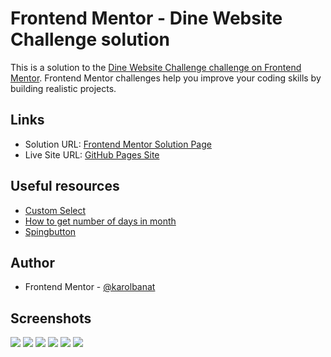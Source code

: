 # Frontend Mentor - Dine Website Challenge solution

This is a solution to the [Dine Website Challenge challenge on Frontend Mentor](https://www.frontendmentor.io/challenges/dine-restaurant-website-yAt7Vvxt7). Frontend Mentor challenges help you improve your coding skills by building realistic projects.

## Links

- Solution URL: [Frontend Mentor Solution Page](https://your-solution-url.com)
- Live Site URL: [GitHub Pages Site](https://your-live-site-url.com)

## Useful resources

- [Custom Select](https://moderncss.dev/custom-select-styles-with-pure-css/)
- [How to get number of days in month](https://stackoverflow.com/questions/1184334/get-number-days-in-a-specified-month-using-javascript)
- [Spingbutton](https://www.w3.org/WAI/ARIA/apg/patterns/spinbutton/)

## Author

- Frontend Mentor - [@karolbanat](https://www.frontendmentor.io/profile/karolbanat)

## Screenshots

![](./screenshots/home-mobile.png)
![](./screenshots/home-tablet.png)
![](./screenshots/home-desktop.png)
![](./screenshots/booking-mobile.png)
![](./screenshots/booking-tablet.png)
![](./screenshots/booking-desktop.png)
